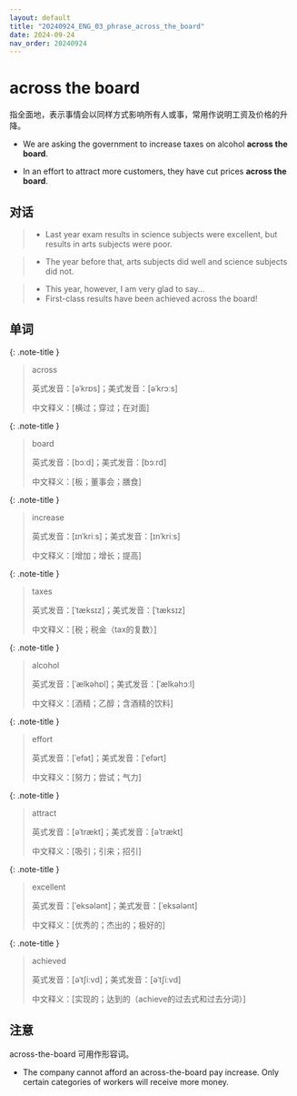 ```yaml
---
layout: default
title: "20240924_ENG_03_phrase_across_the_board"
date: 2024-09-24
nav_order: 20240924
---
```


# across the board      

指全面地，表示事情会以同样方式影响所有人或事，常用作说明工资及价格的升降。      

- We are asking the government to increase taxes on alcohol **across the board**.






- In an effort to attract more customers, they have cut prices **across the board**.







## 对话      

> - Last year exam results in science subjects were excellent, but results in arts subjects were poor.






> - The year before that, arts subjects did well and science subjects did not.






> - This year, however, I am very glad to say...      
> - First-class results have been achieved across the board!







## 单词      

{: .note-title }     
> across     
>
> 英式发音：[əˈkrɒs]；美式发音：[əˈkrɔːs]     
>
> 中文释义：[横过；穿过；在对面]    

{: .note-title }    
> board    
>
> 英式发音：[bɔːd]；美式发音：[bɔːrd]   
>
> 中文释义：[板；董事会；膳食]   

{: .note-title }   
> increase  
>
> 英式发音：[ɪnˈkriːs]；美式发音：[ɪnˈkriːs]  
>
> 中文释义：[增加；增长；提高]  

{: .note-title } 
> taxes 
>
> 英式发音：[ˈtæksɪz]；美式发音：[ˈtæksɪz] 
>
> 中文释义：[税；税金（tax的复数）]

{: .note-title }
> alcohol
>
> 英式发音：[ˈælkəhɒl]；美式发音：[ˈælkəhɔːl]
>
> 中文释义：[酒精；乙醇；含酒精的饮料]

{: .note-title }
> effort
>
> 英式发音：[ˈefət]；美式发音：[ˈefərt]
>
> 中文释义：[努力；尝试；气力]

{: .note-title }
> attract
>
> 英式发音：[əˈtrækt]；美式发音：[əˈtrækt]
>
> 中文释义：[吸引；引来；招引]

{: .note-title }
> excellent
>
> 英式发音：[ˈeksələnt]；美式发音：[ˈeksələnt]
>
> 中文释义：[优秀的；杰出的；极好的]

{: .note-title }
> achieved
>
> 英式发音：[əˈtʃiːvd]；美式发音：[əˈtʃiːvd]
>
> 中文释义：[实现的；达到的（achieve的过去式和过去分词）]

## 注意

across-the-board 可用作形容词。

- The company cannot afford an across-the-board pay increase. Only certain categories of workers will receive more money.
